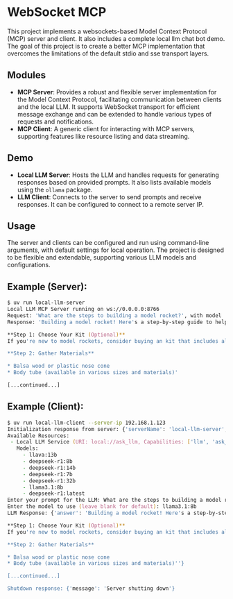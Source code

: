 # WebSocket MCP

This project implements a websockets-based Model Context Protocol (MCP) server and client. It also includes a complete local llm chat bot demo. The goal of this project is to create a better MCP implementation that overcomes the limitations of the default stdio and sse transport layers.

## Modules

- **MCP Server**: Provides a robust and flexible server implementation for the Model Context Protocol, facilitating communication between clients and the local LLM. It supports WebSocket transport for efficient message exchange and can be extended to handle various types of requests and notifications.
- **MCP Client**: A generic client for interacting with MCP servers, supporting features like resource listing and data streaming.

## Demo
- **Local LLM Server**: Hosts the LLM and handles requests for generating responses based on provided prompts. It also lists available models using the `ollama` package.
- **LLM Client**: Connects to the server to send prompts and receive responses. It can be configured to connect to a remote server IP.

## Usage

The server and clients can be configured and run using command-line arguments, with default settings for local operation. The project is designed to be flexible and extendable, supporting various LLM models and configurations.

## Example (Server):

```zsh
$ uv run local-llm-server
Local LLM MCP Server running on ws://0.0.0.0:8766
Request: 'What are the steps to building a model rocket?', with model 'llama3.1:8b'
Response: 'Building a model rocket! Here's a step-by-step guide to help you construct a fun and safe model rocket:

**Step 1: Choose Your Kit (Optional)**
If you're new to model rockets, consider buying an kit that includes all the necessary components. This will ensure that you have everything you need to build your rocket.

**Step 2: Gather Materials**

* Balsa wood or plastic nose cone
* Body tube (available in various sizes and materials)'

[...continued...]
```

## Example (Client):

```zsh
$ uv run local-llm-client --server-ip 192.168.1.123
Initialization response from server: {'serverName': 'local-llm-server', 'serverVersion': '1.0.0', 'capabilities': {'llm': True}}
Available Resources:
 - Local LLM Service (URI: local://ask_llm, Capabilities: ['llm', 'ask_llm'])
   Models:
     - llava:13b
     - deepseek-r1:8b
     - deepseek-r1:14b
     - deepseek-r1:7b
     - deepseek-r1:32b
     - llama3.1:8b
     - deepseek-r1:latest
Enter your prompt for the LLM: What are the steps to building a model rocket?
Enter the model to use (leave blank for default): llama3.1:8b
LLM Response: {'answer': 'Building a model rocket! Here's a step-by-step guide to help you construct a fun and safe model rocket:

**Step 1: Choose Your Kit (Optional)**
If you're new to model rockets, consider buying an kit that includes all the necessary components. This will ensure that you have everything you need to build your rocket.

**Step 2: Gather Materials**

* Balsa wood or plastic nose cone
* Body tube (available in various sizes and materials)''}

[...continued...]

Shutdown response: {'message': 'Server shutting down'}
```
